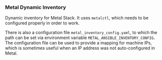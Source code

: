 ### Metal Dynamic Inventory

Dynamic inventory for Metal Stack. It uses `metalctl`, which needs to be configured properly in order to work.

There is also a configuration file `metal_inventory_config.yaml`, to which the path can be set via environment variable `METAL_ANSIBLE_INVENTORY_CONFIG`. The configuration file can be used to provide a mapping for machine IPs, which is sometimes useful when an IP address was not auto-configured in Metal.
